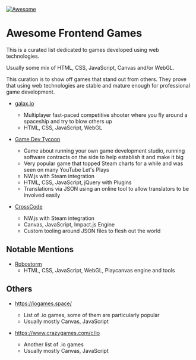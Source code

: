 [![Awesome](https://awesome.re/badge.svg)](https://awesome.re)

# Awesome Frontend Games

This is a curated list dedicated to games developed using web technologies.

Usually some mix of HTML, CSS, JavaScript, Canvas and/or WebGL.


This curation is to show off games that stand out from others.
They prove that using web technologies are stable and mature enough for professional game development.




- [galax.io](https://galax.io/)
  * Multiplayer fast-paced competitive shooter where you fly around a spaceship and try to blow others up
  * HTML, CSS, JavaScript, WebGL

- [Game Dev Tycoon](http://www.greenheartgames.com/app/game-dev-tycoon/)
  * Game about running your own game development studio, running software contracts on the side to help establish it and make it big 
  * Very popular game that topped Steam charts for a while and was seen on many YouTube Let's Plays
  * NW.js with Steam integration
  * HTML, CSS, JavaScript, jQuery with Plugins
  * Translations via JSON using an online tool to allow translators to be involved easily

- [CrossCode](http://www.cross-code.com/en/home)
  * NW.js with Steam integration
  * Canvas, JavaScript, Impact.js Engine
  * Custom tooling around JSON files to flesh out the world




## Notable Mentions

- [Robostorm](https://robostorm.io/)
  * HTML, CSS, JavaScript, WebGL, Playcanvas engine and tools
  



## Others

- https://iogames.space/
  * List of .io games, some of them are particularly popular
  * Usually mostly Canvas, JavaScript

- https://www.crazygames.com/c/io
  * Another list of .io games
  * Usually mostly Canvas, JavaScript




